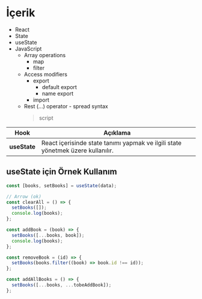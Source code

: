 # İçerik

- React
- State
- useState
- JavaScript
  - Array operations
    - map
    - filter
  - Access modifiers
    - export
      - default export
      - name export
    - import
  - Rest (...) operator - spread syntax
    > script

| Hook         | Açıklama                                                                        |
| ------------ | ------------------------------------------------------------------------------- |
| **useState** | React içerisinde state tanımı yapmak ve ilgili state yönetmek üzere kullanılır. |

## useState için Örnek Kullanım

```js
const [books, setBooks] = useState(data);

// Arrow (ok)
const clearAll = () => {
  setBooks([]);
  console.log(books);
};

const addBook = (book) => {
  setBooks([...books, book]);
  console.log(books);
};

const removeBook = (id) => {
  setBooks(books.filter((book) => book.id !== id));
};

const addAllBooks = () => {
  setBooks([...books, ...tobeAddBook]);
};
```
